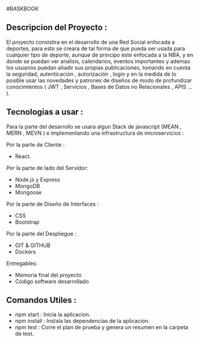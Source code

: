 #BASKBOOK

## Descripcion del Proyecto :

El proyecto consistira en el desarrollo de una Red Social enfocada a deportes,
para esto se creara de tal forma de que pueda ser usada para cualquier tipo de
deporte, aunque de principo este enfocada a la NBA, y en donde se puedan ver
analisis, calendarios, eventos importantes y ademas los usuarios puedan añadir sus
propias publicaciones, tomando en cuenta la seguridad, autenticación ,
autorización , login y en la medida de lo posible usar las novedades y patrones de
diseños de modo de profundizar conocimientos ( JWT , Servicios , Bases de Datos no
Relacionales , APIS ... ).

## Tecnologias a usar :

Para la parte del desarrollo se usara algun Stack de javascript (MEAN , MERN , MEVN ) e implementando una infrastructura de microservicios :

Por la parte de Cliente :
- React.

Por la parte de lado del Servidor: 

- Node.js y Express
- MongoDB
- Mongoose

Por la parte de Diseño de Interfaces :

- CSS
- Bootstrap

Por la parte del Despliegue :

- GIT & GITHUB
- Dockers

Entregables:

- Memoria final del proyecto
- Código software desarrollado

## Comandos Utiles :

- npm start : Inicia la aplicacion.
- npm install : Instala las dependencias de la aplicacion.
- npm test : Corre el plan de prueba y genera un resumen en la carpeta de test.

